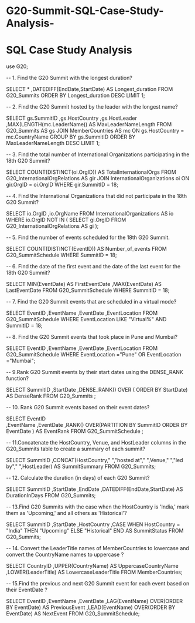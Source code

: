 # G20-Summit-SQL-Case-Study-Analysis-

# SQL Case Study Analysis


use G20;


-- 1. Find the G20 Summit with the longest duration?


 SELECT *
      ,DATEDIFF(EndDate,StartDate) AS Longest_duration
FROM G20_Summits
ORDER BY Longest_duration DESC
LIMIT 1;


-- 2. Find the G20 Summit hosted by the leader with the longest name?


SELECT gs.SummitID
      ,gs.HostCountry
      ,gs.HostLeader
      ,MAX(LENGTH(mc.LeaderName)) AS MaxLeaderNameLength
FROM G20_Summits AS gs
JOIN  MemberCountries AS mc ON gs.HostCountry = mc.CountryName
GROUP BY gs.SummitID
ORDER BY MaxLeaderNameLength DESC
LIMIT 1;


-- 3. Find the total number of International Organizations participating in the 18th G20 Summit?


SELECT COUNT(DISTINCT(oi.OrgID)) AS TotalInternationalOrgs
FROM G20_InternationalOrgRelations AS gir
JOIN InternationalOrganizations oi ON gir.OrgID = oi.OrgID
WHERE gir.SummitID = 18;


-- 4. Find the International Organizations that did not participate in the 18th G20 Summit?


SELECT io.OrgID
      ,io.OrgName
FROM  InternationalOrganizations AS io
WHERE io.OrgID NOT IN 
(
  SELECT gi.OrgID
  FROM G20_InternationalOrgRelations AS gi
);


-- 5. Find the number of events scheduled for the 18th G20 Summit.


SELECT COUNT(DISTINCT(EventID)) AS Number_of_events
FROM G20_SummitSchedule
WHERE SummitID = 18;


-- 6. Find the date of the first event and the date of the last event for the 18th G20 Summit?


SELECT MIN(EventDate) AS FirstEventDate
      ,MAX(EventDate) AS LastEventDate
FROM G20_SummitSchedule
WHERE SummitID = 18;


-- 7. Find the G20 Summit events that are scheduled in a virtual mode?


SELECT EventID
      ,EventName
      ,EventDate
      ,EventLocation
FROM G20_SummitSchedule
WHERE EventLocation LIKE "Virtual%" AND SummitID = 18;


-- 8. Find the G20 Summit events that took place in Pune and Mumbai?


SELECT EventID
      ,EventName
      ,EventDate
      ,EventLocation
FROM G20_SummitSchedule
WHERE EventLocation ="Pune" OR EventLocation ="Mumbai";


-- 9.Rank G20 Summit events by their start dates using the DENSE_RANK function?


SELECT SummitID
      ,StartDate
      ,DENSE_RANK() OVER ( ORDER BY StartDate) AS DenseRank
FROM G20_Summits ;


-- 10. Rank G20 Summit events based on their event dates?


SELECT EventID	
      ,EventName
      ,EventDate
      ,RANK() OVER(PARTITION BY SummitID ORDER BY EventDate ) AS EventRank
FROM G20_SummitSchedule ;


-- 11.Concatenate the HostCountry, Venue, and HostLeader columns in the G20_Summits table to create a summary of each summit?


SELECT SummitID
      ,CONCAT(HostCountry," ","hosted at"," ",Venue," ","led by"," ",HostLeader) AS SummitSummary
FROM  G20_Summits;
    
    
-- 12. Calculate the duration (in days) of each G20 Summit?


SELECT SummitID
      ,StartDate
      ,EndDate
      ,DATEDIFF(EndDate,StartDate) AS DurationInDays
FROM G20_Summits;

 
-- 13.Find G20 Summits with the case when the HostCountry is 'India,' mark them as 'Upcoming,' and all others as 'Historical'?


SELECT SummitID
      ,StartDate
      ,HostCountry
      ,CASE 
          WHEN HostCountry = "India" THEN "Upcoming"
          ELSE "Historical" 
          END AS SummitStatus
FROM G20_Summits;
    
    
-- 14. Convert the LeaderTitle names of MemberCountries to lowercase and convert the CountryName names to uppercase ?


SELECT CountryID
      ,UPPER(CountryName) AS UppercaseCountryName
      ,LOWER(LeaderTitle) AS LowercaseLeaderTitle
FROM MemberCountries;


-- 15.Find the previous and next G20 Summit event for each event based on their EventDate ?



SELECT EventID
      ,EventName
      ,EventDate
      ,LAG(EventName) OVER(ORDER BY EventDate)  AS PreviousEvent
      ,LEAD(EventName) OVER(ORDER BY EventDate) AS NextEvent
FROM G20_SummitSchedule;


